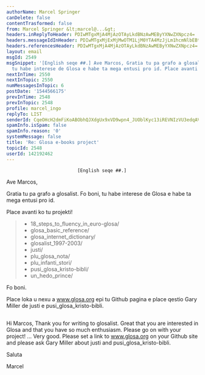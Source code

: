 ```yaml
---
authorName: Marcel Springer
canDelete: false
contentTrasformed: false
from: Marcel Springer &lt;marcel@...&gt;
headers.inReplyToHeader: PDIwMTgxMjA4MjAzOTAyLkdBNzAwMEByYXNwZXNpcz4=
headers.messageIdInHeader: PDIwMTgxMjExMjMwOTM1LjM0YTA4MzJjLm1hcmNlbEBtc3ByaW5nZXIuZGU+
headers.referencesHeader: PDIwMTgxMjA4MjAzOTAyLkdBNzAwMEByYXNwZXNpcz4=
layout: email
msgId: 2549
msgSnippet: '[English seqe ##.] Ave Marcos, Gratia tu pa grafo a glosalist. Fo boni,
  tu habe interese de Glosa e habe ta mega entusi pro id. Place avanti ko tu projekti! '
nextInTime: 2550
nextInTopic: 2550
numMessagesInTopic: 6
postDate: '1544566175'
prevInTime: 2548
prevInTopic: 2548
profile: marcel_ingo
replyTo: LIST
senderId: CqeOHcH2dmFiKoABObhQJXdgUx9xVD9wpn4_JUOblKyc13iREVNIzVU3edqAVMiAO2hwpJttfI6PzZiiZ2fHOOtdYgjtNJLrOJg4qA
spamInfo.isSpam: false
spamInfo.reason: '0'
systemMessage: false
title: 'Re: Glosa e-books project'
topicId: 2548
userId: 142192462
---
```



                              [English seqe ##.]


Ave Marcos,

Gratia tu pa grafo a glosalist.
Fo boni, tu habe interese de Glosa e habe ta mega entusi pro id.

Place avanti ko tu projekti!


 > - 18_steps_to_fluency_in_euro-glosa/
 > - glosa_basic_reference/
 > - glosa_internet_dictionary/
 > - glosalist_1997-2003/
 > - justi/
 > - plu_glosa_nota/
 > - plu_infanti_stori/
 > - pusi_glosa_kristo-bibli/
 > - un_hedo_prince/

Fo boni. 

Place loka u nexu a www.glosa.org epi tu Github pagina e 
place qestio Gary Miller de justi e pusi_glosa_kristo-bibli.


##

Hi Marcos,
Thank you for writing to glosalist.
Great that you are interested in Glosa and that you have so much
enthusiasm.
Please go on with your project! 
... Very good.
Please set a link to www.glosa.org on your Github site and 
please ask Gary Miller about justi and
pusi_glosa_kristo-bibli. 


Saluta

Marcel


